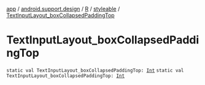 [app](../../../index.md) / [android.support.design](../../index.md) / [R](../index.md) / [styleable](index.md) / [TextInputLayout_boxCollapsedPaddingTop](./-text-input-layout_box-collapsed-padding-top.md)

# TextInputLayout_boxCollapsedPaddingTop

`static val TextInputLayout_boxCollapsedPaddingTop: `[`Int`](https://kotlinlang.org/api/latest/jvm/stdlib/kotlin/-int/index.html)
`static val TextInputLayout_boxCollapsedPaddingTop: `[`Int`](https://kotlinlang.org/api/latest/jvm/stdlib/kotlin/-int/index.html)